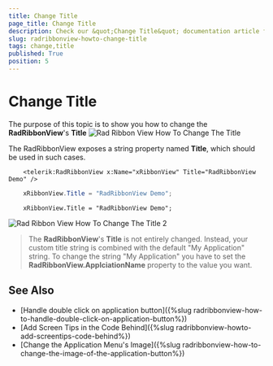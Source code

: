 ```yaml
---
title: Change Title
page_title: Change Title
description: Check our &quot;Change Title&quot; documentation article for the RadRibbonView {{ site.framework_name }} control.
slug: radribbonview-howto-change-title
tags: change,title
published: True
position: 5
---
```


# Change Title

The purpose of this topic is to show you how to change the __RadRibbonView__'s __Title__
![Rad Ribbon View How To Change The Title](images/RadRibbonView_HowTo_ChangeTheTitle.png)

The RadRibbonView exposes a string property named __Title__, which should be used in such cases.		



```XAML
	<telerik:RadRibbonView x:Name="xRibbonView" Title="RadRibbonView Demo" />
```



```C#
	xRibbonView.Title = "RadRibbonView Demo";
```
```VB.NET
	xRibbonView.Title = "RadRibbonView Demo";
```

![Rad Ribbon View How To Change The Title 2](images/RadRibbonView_HowTo_ChangeTheTitle_2.png)

>The __RadRibbonView__'s __Title__ is not entirely changed. Instead, your custom title string is combined with the default "My Application" string. To change the string "My Application" you have to set the __RadRibbonView.ApplciationName__ property to the value you want.

## See Also
 * [Handle double click on application button]({%slug radribbonview-how-to-handle-double-click-on-application-button%})
 * [Add Screen Tips in the Code Behind]({%slug radribbonview-howto-add-screentips-code-behind%})
 * [Change the Application Menu's Image]({%slug radribbonview-how-to-change-the-image-of-the-application-button%})